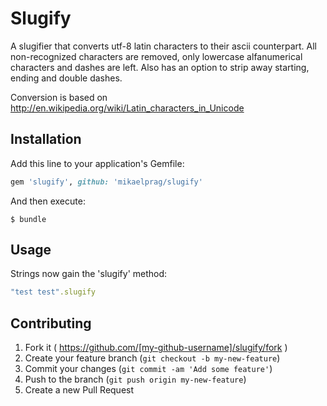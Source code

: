 # Slugify

A slugifier that converts utf-8 latin characters to their ascii counterpart.
All non-recognized characters are removed, only lowercase alfanumerical characters
and dashes are left. Also has an option to strip away starting, ending and double dashes.

Conversion is based on http://en.wikipedia.org/wiki/Latin_characters_in_Unicode

## Installation

Add this line to your application's Gemfile:

```ruby
gem 'slugify', github: 'mikaelprag/slugify'
```

And then execute:

    $ bundle

## Usage

Strings now gain the 'slugify' method:

```ruby
"test test".slugify
```

## Contributing

1. Fork it ( https://github.com/[my-github-username]/slugify/fork )
2. Create your feature branch (`git checkout -b my-new-feature`)
3. Commit your changes (`git commit -am 'Add some feature'`)
4. Push to the branch (`git push origin my-new-feature`)
5. Create a new Pull Request

